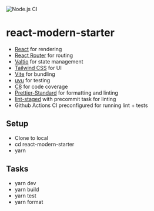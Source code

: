 ![Node.js CI](https://github.com/thelinuxlich/react-modern-starter/workflows/Node.js%20CI/badge.svg)

# react-modern-starter

- [React](https://reactjs.org/docs/getting-started.html) for rendering
- [React Router](https://reactrouter.com/web/guides/quick-start) for routing
- [Valtio](https://github.com/pmndrs/valtio) for state management
- [Tailwind CSS](https://tailwindcss.com) for UI
- [Vite](https://vitejs.dev/guide/) for bundling
- [uvu](https://github.com/lukeed/uvu) for testing
- [C8](https://github.com/bcoe/c8) for code coverage
- [Prettier-Standard](https://github.com/sheerun/prettier-standard) for formatting and linting
- [lint-staged](https://github.com/okonet/lint-staged) with precommit task for linting
- Github Actions CI preconfigured for running lint + tests

## Setup

- Clone to local
- cd react-modern-starter
- yarn

## Tasks

- yarn dev
- yarn build
- yarn test
- yarn format
